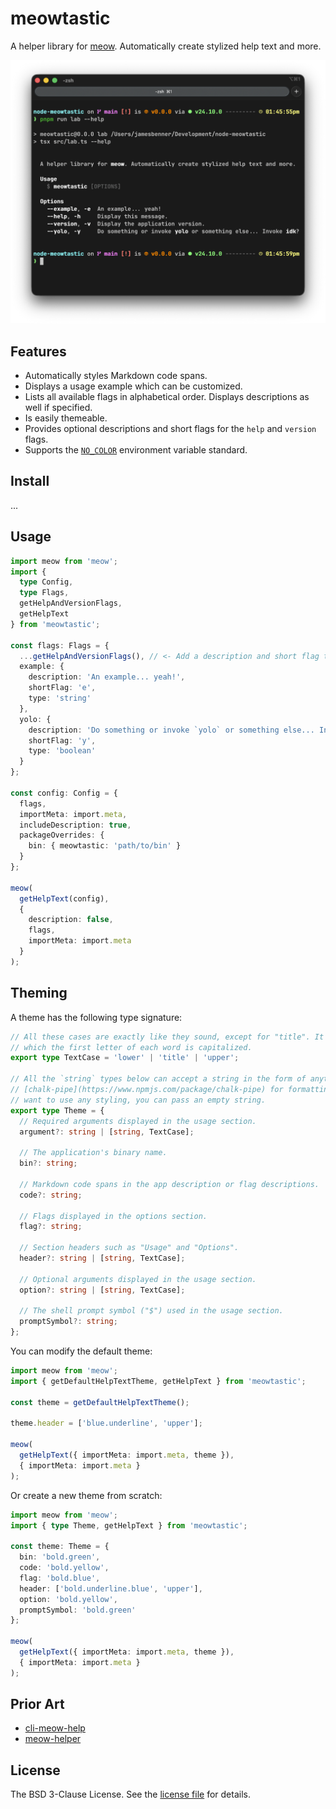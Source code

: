 meowtastic
==========

A helper library for [meow](https://www.npmjs.com/package/meow). Automatically create stylized help
text and more.

![Example of the meowtastic help text output.](images/example.png)

Features
--------

- Automatically styles Markdown code spans.
- Displays a usage example which can be customized.
- Lists all available flags in alphabetical order. Displays descriptions as well if specified.
- Is easily themeable.
- Provides optional descriptions and short flags for the `help` and `version` flags.
- Supports the [`NO_COLOR`](https://no-color.org/) environment variable standard.

Install
-------

...

Usage
-----

```typescript
import meow from 'meow';
import {
  type Config,
  type Flags,
  getHelpAndVersionFlags,
  getHelpText
} from 'meowtastic';

const flags: Flags = {
  ...getHelpAndVersionFlags(), // <- Add a description and short flag to `help` and `version`.
  example: {
    description: 'An example... yeah!',
    shortFlag: 'e',
    type: 'string'
  },
  yolo: {
    description: 'Do something or invoke `yolo` or something else... Invoke `idk`?',
    shortFlag: 'y',
    type: 'boolean'
  }
};

const config: Config = {
  flags,
  importMeta: import.meta,
  includeDescription: true,
  packageOverrides: {
    bin: { meowtastic: 'path/to/bin' }
  }
};

meow(
  getHelpText(config),
  {
    description: false,
    flags,
    importMeta: import.meta
  }
);
```

Theming
-------

A theme has the following type signature:

```typescript
// All these cases are exactly like they sound, except for "title". It's a faux titlecase format in
// which the first letter of each word is capitalized.
export type TextCase = 'lower' | 'title' | 'upper';

// All the `string` types below can accept a string in the form of anything accepted by
// [chalk-pipe](https://www.npmjs.com/package/chalk-pipe) for formatting. Of note, if you do not
// want to use any styling, you can pass an empty string.
export type Theme = {
  // Required arguments displayed in the usage section.
  argument?: string | [string, TextCase];

  // The application's binary name.
  bin?: string;

  // Markdown code spans in the app description or flag descriptions.
  code?: string;

  // Flags displayed in the options section.
  flag?: string;

  // Section headers such as "Usage" and "Options".
  header?: string | [string, TextCase];

  // Optional arguments displayed in the usage section.
  option?: string | [string, TextCase];

  // The shell prompt symbol ("$") used in the usage section.
  promptSymbol?: string;
};
```

You can modify the default theme:

```typescript
import meow from 'meow';
import { getDefaultHelpTextTheme, getHelpText } from 'meowtastic';

const theme = getDefaultHelpTextTheme();

theme.header = ['blue.underline', 'upper'];

meow(
  getHelpText({ importMeta: import.meta, theme }),
  { importMeta: import.meta }
);
```

Or create a new theme from scratch:

```typescript
import meow from 'meow';
import { type Theme, getHelpText } from 'meowtastic';

const theme: Theme = {
  bin: 'bold.green',
  code: 'bold.yellow',
  flag: 'bold.blue',
  header: ['bold.underline.blue', 'upper'],
  option: 'bold.yellow',
  promptSymbol: 'bold.green'
};

meow(
  getHelpText({ importMeta: import.meta, theme }),
  { importMeta: import.meta }
);
```

Prior Art
---------

- [cli-meow-help](https://www.npmjs.com/package/cli-meow-help)
- [meow-helper](https://www.npmjs.com/package/meow-helper)

License
-------

The BSD 3-Clause License. See the [license file](LICENSE) for details.
